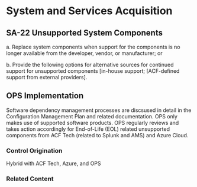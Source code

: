# System and Services Acquisition
## SA-22 Unsupported System Components

a. Replace system components when support for the components is no longer available from the developer, vendor, or manufacturer; or

b. Provide the following options for alternative sources for continued support for unsupported components [in-house support; [ACF-defined support from external providers].

## OPS Implementation

Software dependency management processes are discsused in detail in the Configuration Management Plan and related documentation. OPS only makes use of supported software products. OPS regularly reviews and takes action accordingly for End-of-Life (EOL) related unsupported components from ACF Tech (related to Splunk and AMS) and Azure Cloud.

### Control Origination

Hybrid with ACF Tech, Azure, and OPS

### Related Content
